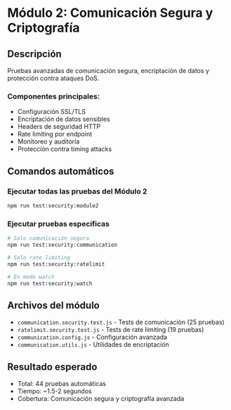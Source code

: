 # Módulo 2: Comunicación Segura y Criptografía

## Descripción
Pruebas avanzadas de comunicación segura, encriptación de datos y protección contra ataques DoS.

### Componentes principales:
- Configuración SSL/TLS
- Encriptación de datos sensibles
- Headers de seguridad HTTP
- Rate limiting por endpoint
- Monitoreo y auditoría
- Protección contra timing attacks

## Comandos automáticos

### Ejecutar todas las pruebas del Módulo 2
```bash
npm run test:security:module2
```

### Ejecutar pruebas específicas
```bash
# Solo comunicación segura
npm run test:security:communication

# Solo rate limiting
npm run test:security:ratelimit

# En modo watch
npm run test:security:watch
```

## Archivos del módulo
- `communication.security.test.js` - Tests de comunicación (25 pruebas)
- `ratelimit.security.test.js` - Tests de rate limiting (19 pruebas)
- `communication.config.js` - Configuración avanzada
- `communication.utils.js` - Utilidades de encriptación

## Resultado esperado
- Total: 44 pruebas automáticas
- Tiempo: ~1.5-2 segundos
- Cobertura: Comunicación segura y criptografía avanzada
